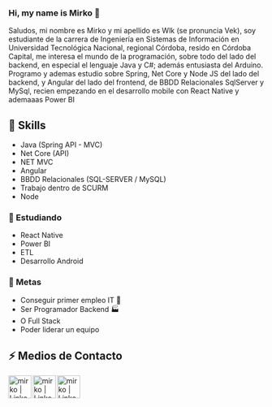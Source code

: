 ### Hi, my name is Mirko 👋


Saludos, mi nombre es Mirko y mi apellido es Wlk (se pronuncia Vek), soy estudiante de la carrera de Ingeniería en Sistemas de Información en Universidad Tecnológica Nacional, regional Córdoba, resido en Córdoba Capital, me interesa el mundo de la programación, sobre todo del lado del backend, en especial el lenguaje Java y C#; además entusiasta del Arduino.
Programo y ademas estudio sobre Spring, Net Core y Node JS del lado del backend, y Angular del lado del frontend, de BBDD Relacionales SqlServer y MySql, recien empezando en el desarrollo mobile con React Native y ademaaas Power BI 

## 🔭 Skills
- Java (Spring API - MVC)
- Net Core (API)
- NET MVC
- Angular
- BBDD Relacionales (SQL-SERVER / MySQL)
- Trabajo dentro de SCURM
- Node 

### 🌱 Estudiando 
- React Native
- Power BI
- ETL
- Desarrollo Android

### 🥅 Metas 
- Conseguir primer empleo IT  :office:
- Ser Programador Backend :factory:
-  O Full Stack
-  Poder liderar un equipo



## ⚡ Medios de Contacto

 [<img align="left" alt="mirko | LinkedIn" width="45px" src="https://cdn.jsdelivr.net/npm/simple-icons@4.21.0/icons/linkedin.svg" />][linkedin]
 [<img align="left" alt="mirko | LinkedIn" width="45px" src="https://cdn.jsdelivr.net/npm/simple-icons@4.21.0/icons/gmail.svg" />][gmail]
 [<img align="left" alt="mirko | LinkedIn" width="45px" src="https://cdn.jsdelivr.net/npm/simple-icons@4.21.0/icons/whatsapp.svg" />][wsp]

[linkedin]: https://www.linkedin.com/in/mirko-wlk-002259195
[gmail]: mailto:mirkoivowlk@gmail.com
[wsp]: https://api.whatsapp.com/send?phone=543517439345


